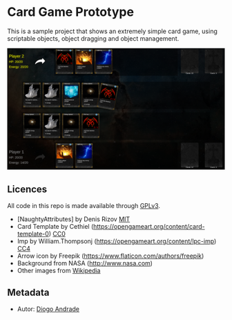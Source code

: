 # Card Game Prototype 

This is a sample project that shows an extremely simple card game, using scriptable objects, object dragging and object management.

![Image](https://github.com/DiogoDeAndrade/CardGame/raw/master/Screenshots/screen01.png)

## Licences

All code in this repo is made available through [GPLv3].

* [NaughtyAttributes] by Denis Rizov [MIT]
* Card Template by Cethiel (https://opengameart.org/content/card-template-0) [CC0]
* Imp by William.Thompsonj (https://opengameart.org/content/lpc-imp) [CC4]
* Arrow icon by Freepik (https://www.flaticon.com/authors/freepik)
* Background from NASA (http://www.nasa.com)
* Other images from [Wikipedia]

## Metadata

* Autor: [Diogo Andrade]


[GPLv3]:https://www.gnu.org/licenses/gpl-3.0.en.html
[CC BY-NC-SA 4.0]:https://creativecommons.org/licenses/by-nc-sa/4.0/
[CC0]:https://creativecommons.org/publicdomain/zero/1.0/
[CC4]:https://creativecommons.org/licenses/by/4.0/
[MIT]:https://github.com/dbrizov/NaughtyAttributes/blob/master/LICENSE
[Wikipedia]: https://www.wikipedia.org
[Diogo Andrade]:https://github.com/DiogoDeAndrade
